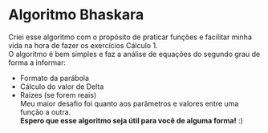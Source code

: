 # Algoritmo Bhaskara

Criei esse algoritmo com o propósito de praticar funções e facilitar minha vida na hora de fazer os exercícios Cálculo 1.</br>
O algoritmo é bem simples e faz a análise de equações do segundo grau de forma a informar:</br>
- Formato da parábola</br>
- Cálculo do valor de Delta</br>
- Raízes (se forem reais)</br>
Meu maior desafio foi quanto aos parâmetros e valores entre uma função a outra.</br>
<b>Espero que esse algoritmo seja útil para você de alguma forma!</b> :)

